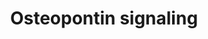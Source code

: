 ---
annotations:
- id: PW:0000003
  parent: signaling pathway
  type: Pathway Ontology
  value: signaling pathway
- id: PW:0000650
  parent: signaling pathway
  type: Pathway Ontology
  value: signaling pathway pertinent to development
authors:
- Uomoamare
- MaintBot
- Thomas
- Khanspers
- AlexanderPico
- Ddigles
- Mkutmon
- Egonw
- Eweitz
citedin:
- link: PMC7665362
  title: Network-based identification genetic effect of SARS-CoV-2 infections to Idiopathic
    pulmonary fibrosis (IPF) patients (2020)
description: Study of regulation of promatrix metalloproteinase-9 (MMP-9) by osteopontin
  (OPN) through IKK signaling pathway.   Proteins on this pathway have targeted assays
  available via the [https://assays.cancer.gov/available_assays?wp_id=WP1434 CPTAC
  Assay Portal]
last-edited: 2021-05-22
ndex: bff607cc-8b62-11eb-9e72-0ac135e8bacf
organisms:
- Homo sapiens
redirect_from:
- /index.php/Pathway:WP1434
- /instance/WP1434
- /instance/WP1434_r117813
revision: r117813
schema-jsonld:
- '@context': https://schema.org/
  '@id': https://wikipathways.github.io/pathways/WP1434.html
  '@type': Dataset
  creator:
    '@type': Organization
    name: WikiPathways
  description: Study of regulation of promatrix metalloproteinase-9 (MMP-9) by osteopontin
    (OPN) through IKK signaling pathway.   Proteins on this pathway have targeted
    assays available via the [https://assays.cancer.gov/available_assays?wp_id=WP1434
    CPTAC Assay Portal]
  keywords:
  - ERK1
  - ERK2
  - IKK-alpha
  - IKK-beta
  - ITGAV
  - ITGB3
  - MEK1
  - MMP-9
  - NFKB1
  - NIK
  - PLAU
  - RELA
  - SPP1
  license: CC0
  name: Osteopontin signaling
seo: CreativeWork
title: Osteopontin signaling
wpid: WP1434
---